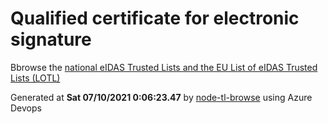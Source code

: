 # Qualified certificate for electronic signature 
 Bbrowse the [national eIDAS Trusted Lists and the EU List of eIDAS Trusted Lists (LOTL)](https://webgate.ec.europa.eu/tl-browser/#/) 
 
 
Generated at **Sat 07/10/2021  0:06:23.47** by [node-tl-browse](https://github.com/ymedlop/node-tl-browser) using Azure Devops 
